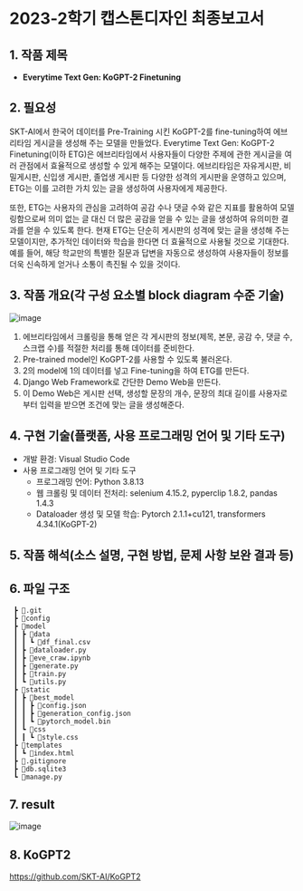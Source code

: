 # 2023-2학기 캡스톤디자인 최종보고서

## 1. 작품 제목
- **Everytime Text Gen: KoGPT-2 Finetuning**

## 2. 필요성

SKT-AI에서 한국어 데이터를 Pre-Training 시킨 KoGPT-2를 fine-tuning하여 에브리타임 게시글을 생성해 주는 모델을 만들었다. Everytime Text Gen: KoGPT-2 Finetuning(이하 ETG)은 에브리타임에서 사용자들이 다양한 주제에 관한 게시글을 여러 관점에서 효율적으로 생성할 수 있게 해주는 모델이다. 에브리타임은 자유게시판, 비밀게시판, 신입생 게시판, 졸업생 게시판 등 다양한 성격의 게시판을 운영하고 있으며, ETG는 이를 고려한 가치 있는 글을 생성하여 사용자에게 제공한다. 

또한, ETG는 사용자의 관심을 고려하여 공감 수나 댓글 수와 같은 지표를 활용하여 모델링함으로써 의미 없는 글 대신 더 많은 공감을 얻을 수 있는 글을 생성하여 유의미한 결과를 얻을 수 있도록 한다. 현재 ETG는 단순히 게시판의 성격에 맞는 글을 생성해 주는 모델이지만, 추가적인 데이터와 학습을 한다면 더 효율적으로 사용될 것으로 기대한다. 예를 들어, 해당 학교만의 특별한 질문과 답변을 자동으로 생성하여 사용자들이 정보를 더욱 신속하게 얻거나 소통이 촉진될 수 있을 것이다.
 
## 3. 작품 개요(각 구성 요소별 block diagram 수준 기술)
![image](https://github.com/Sameta-cani/kogpt_web/assets/83288284/54abf970-95f0-4e30-81e6-9e4164b0f936)
1. 에브리타임에서 크롤링을 통해 얻은 각 게시판의 정보(제목, 본문, 공감 수, 댓글 수, 스크랩 수)를 적절한 처리를 통해 데이터를 준비한다.
2. Pre-trained model인 KoGPT-2를 사용할 수 있도록 불러온다.
3. 2의 model에 1의 데이터를 넣고 Fine-tuning을 하여 ETG를 만든다.
4. Django Web Framework로 간단한 Demo Web을 만든다.
5. 이 Demo Web은 게시판 선택, 생성할 문장의 개수, 문장의 최대 길이를 사용자로부터 입력을 받으면 조건에 맞는 글을 생성해준다.

## 4. 구현 기술(플랫폼, 사용 프로그래밍 언어 및 기타 도구)
- 개발 환경: Visual Studio Code
- 사용 프로그래밍 언어 및 기타 도구
    - 프로그래밍 언어: Python 3.8.13
    - 웹 크롤링 및 데이터 전처리: selenium 4.15.2, pyperclip 1.8.2, pandas 1.4.3
    - Dataloader 생성 및 모델 학습: Pytorch 2.1.1+cu121, transformers 4.34.1(KoGPT-2)

## 5. 작품 해석(소스 설명, 구현 방법, 문제 사항 보완 결과 등)

## 6. 파일 구조

```📦kogpt_web
 ┣ 📂.git
 ┣ 📂config
 ┣ 📂model
 ┃ ┣ 📂data
 ┃ ┃ ┗ 📜df_final.csv
 ┃ ┣ 📜dataloader.py
 ┃ ┣ 📜eve_craw.ipynb
 ┃ ┣ 📜generate.py
 ┃ ┣ 📜train.py
 ┃ ┗ 📜utils.py
 ┣ 📂static
 ┃ ┣ 📂best_model
 ┃ ┃ ┣ 📜config.json
 ┃ ┃ ┣ 📜generation_config.json
 ┃ ┃ ┗ 📜pytorch_model.bin
 ┃ ┗ 📂css
 ┃ ┃ ┗ 📜style.css
 ┣ 📂templates
 ┃ ┗ 📜index.html
 ┣ 📜.gitignore
 ┣ 📜db.sqlite3
 ┗ 📜manage.py
```

## 7. result
![image](https://github.com/Sameta-cani/kogpt_web/assets/83288284/31d8ffbb-224b-4f6e-aa6c-8b8044295a8c)

## 8. KoGPT2
https://github.com/SKT-AI/KoGPT2

